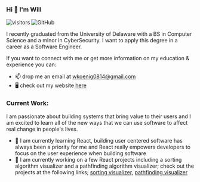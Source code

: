 ### Hi 👋 I'm Will

![visitors](https://visitor-badge.laobi.icu/badge?page_id=willk0814.willk0814)
<img alt="GitHub" src="https://img.shields.io/badge/dynamic/json?logo=github&label=GitHub+Followers&labelColor=282c34&color=181717&query=%24.data.totalSubs&url=https%3A%2F%2Fapi.spencerwoo.com%2Fsubstats%2F%3Fsource%3Dgithub%26queryKey%3Dwillk0814&longCache=true"/>


I recently graduated from the University of Delaware with a BS in Computer Science and a minor in CyberSecurity.  I want to apply this degree in a career as a Software Engineer.

If you want to connect with me or get more information on my education & experience you can:
- 📫 drop me an email at wkoenig0814@gmail.com
- 🖥️ check out my website [here](https://willk0814.github.io/personal_portfolio/)

### Current Work:
I am passionate about building systems that bring value to their users and I am excited to learn all of the new ways that we can use software to affect real change in people's lives.
- 🌱 I am currently learning React, building user centered software has always been a priority for me and React really empowers developers to focus on the user experience when building software
- 🔨 I am currently working on a few React projects including a sorting algorithm visualizer and a pathfinding algorithm visualizer; check out the projects at the following links; [sorting visualizer](https://willk0814.github.io/sorting_visualizer/), [pathfinding visualizer](https://willk0814.github.io/pathfinding_visualizer/)

<!-- <img src="https://github-readme-stats.vercel.app/api/top-langs?username=willk0814&show_icons=true&locale=en&layout=compact&theme=chartreuse-dark" alt="ovi" />

[![Wills's LeetCode stats](https://leetcode-stats-six.vercel.app/api?username=willk0814)](https://github.com/willk0814/github-readme) -->



<!--
**willk0814/willk0814** is a ✨ _special_ ✨ repository because its `README.md` (this file) appears on your GitHub profile.

Here are some ideas to get you started:

- 🔭 I’m currently working on ...
- 🌱 I’m currently learning ...
- 👯 I’m looking to collaborate on ...
- 🤔 I’m looking for help with ...
- 💬 Ask me about ...
- 📫 How to reach me: ...
- 😄 Pronouns: ...
- ⚡ Fun fact: ...
-->
